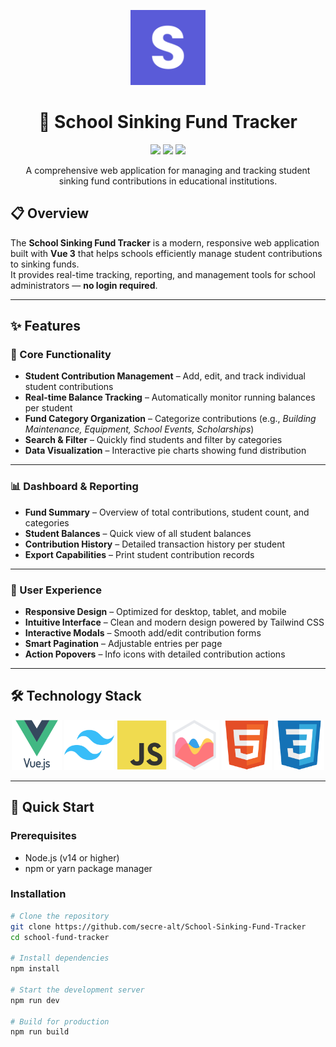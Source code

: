 <p align="center">
  <img src="./public/icons/S-512x512.png" alt="School Sinking Fund Tracker Logo" width="120" height="120">
</p>

<h1 align="center">🏫 School Sinking Fund Tracker</h1>

<p align="center">
  <img src="https://img.shields.io/badge/Vue.js-3.3.4-green?logo=vuedotjs">
  <img src="https://img.shields.io/badge/Tailwind-CSS-38B2AC?logo=tailwindcss">
  <img src="https://img.shields.io/badge/License-MIT-blue">
</p>

<p align="center">
  A comprehensive web application for managing and tracking student sinking fund contributions in educational institutions.
</p>

## 📋 Overview  
The **School Sinking Fund Tracker** is a modern, responsive web application built with **Vue 3** that helps schools efficiently manage student contributions to sinking funds.  
It provides real-time tracking, reporting, and management tools for school administrators — **no login required**.

---

## ✨ Features  

### 🎯 Core Functionality  
- **Student Contribution Management** – Add, edit, and track individual student contributions  
- **Real-time Balance Tracking** – Automatically monitor running balances per student  
- **Fund Category Organization** – Categorize contributions (e.g., *Building Maintenance, Equipment, School Events, Scholarships*)  
- **Search & Filter** – Quickly find students and filter by categories  
- **Data Visualization** – Interactive pie charts showing fund distribution  

---

### 📊 Dashboard & Reporting  
- **Fund Summary** – Overview of total contributions, student count, and categories  
- **Student Balances** – Quick view of all student balances  
- **Contribution History** – Detailed transaction history per student  
- **Export Capabilities** – Print student contribution records  

---

### 🎨 User Experience  
- **Responsive Design** – Optimized for desktop, tablet, and mobile  
- **Intuitive Interface** – Clean and modern design powered by Tailwind CSS  
- **Interactive Modals** – Smooth add/edit contribution forms  
- **Smart Pagination** – Adjustable entries per page  
- **Action Popovers** – Info icons with detailed contribution actions  

---

## 🛠 Technology Stack  

<p align="center">
  <img src="https://raw.githubusercontent.com/devicons/devicon/master/icons/vuejs/vuejs-original-wordmark.svg" alt="Vue.js" width="80" height="80"/>
  <img src="https://raw.githubusercontent.com/devicons/devicon/master/icons/tailwindcss/tailwindcss-plain.svg" alt="Tailwind CSS" width="80" height="80"/>
  <img src="https://raw.githubusercontent.com/devicons/devicon/master/icons/javascript/javascript-original.svg" alt="JavaScript" width="80" height="80"/>
  <img src="https://raw.githubusercontent.com/devicons/devicon/master/icons/chartjs/chartjs-original.svg" alt="Chart.js" width="80" height="80"/>
  <img src="https://raw.githubusercontent.com/devicons/devicon/master/icons/html5/html5-original.svg" alt="HTML5" width="80" height="80"/>
  <img src="https://raw.githubusercontent.com/devicons/devicon/master/icons/css3/css3-original.svg" alt="CSS3" width="80" height="80"/>
</p>

---

## 🚀 Quick Start  

### Prerequisites  
- Node.js (v14 or higher)  
- npm or yarn package manager  

### Installation  
```bash
# Clone the repository
git clone https://github.com/secre-alt/School-Sinking-Fund-Tracker
cd school-fund-tracker

# Install dependencies
npm install

# Start the development server
npm run dev

# Build for production
npm run build